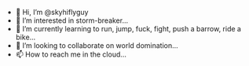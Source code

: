 - 👋 Hi, I’m @skyhiflyguy
- 👀 I’m interested in storm-breaker...
- 🌱 I’m currently learning to run, jump, fuck, fight, push a barrow, ride a bike...
- 💞️ I’m looking to collaborate on world domination...
- 📫 How to reach me in the cloud...

<!---
skyhiflyguy/skyhiflyguy is a ✨ special ✨ repository because its `README.md` (this file) appears on your GitHub profile.
You can click the Preview link to take a look at your changes.
--->
